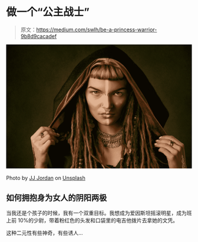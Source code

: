 # 做一个“公主战士”

> 原文：<https://medium.com/swlh/be-a-princess-warrior-9b8d9cacadef>

![](img/09c4c7b17af289fc6d5de0fcd2067e9d.png)

Photo by [JJ Jordan](https://unsplash.com/@jjjordan?utm_source=medium&utm_medium=referral) on [Unsplash](https://unsplash.com?utm_source=medium&utm_medium=referral)

## 如何拥抱身为女人的阴阳两极

当我还是个孩子的时候，我有一个双重目标。我想成为爱因斯坦摇滚明星，成为班上前 10%的少尉，带着粉红色的头发和口袋里的电吉他拨片去拿她的文凭。

这种二元性有些神奇，有些诱人…